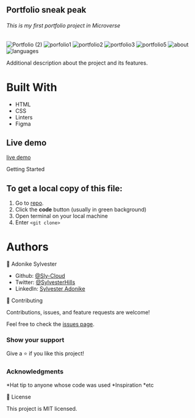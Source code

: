 <h2>Portfolio sneak peak</h2>

<h6>This is my first portfolio project in Microverse</h6>

![Portfolio (2)](https://user-images.githubusercontent.com/69966775/120867396-bef74680-c589-11eb-9033-af8687716d03.png)
![porfolio1](https://user-images.githubusercontent.com/69966775/120867393-bd2d8300-c589-11eb-8cdb-0b666406bed7.png)
![portfolio2](https://user-images.githubusercontent.com/69966775/120867399-bf8fdd00-c589-11eb-8643-a198cce81ddc.png)
![portfolio3](https://user-images.githubusercontent.com/69966775/120867400-c0c10a00-c589-11eb-85ee-e47bf4ce4198.png)
![portfolio5](https://user-images.githubusercontent.com/69966775/120867401-c1f23700-c589-11eb-9bd3-746dc2adf2aa.png)
![about](https://user-images.githubusercontent.com/69966775/120867369-ae46d080-c589-11eb-9ffd-b2162b7d6c50.png)
![languages](https://user-images.githubusercontent.com/69966775/120867351-a555ff00-c589-11eb-9de1-fb3fa68fd821.png)

Additional description about the project and its features.

<h1>Built With</h1>

- HTML
- CSS
- Linters
- Figma

## Live demo

[live demo](https://sly-cloud.github.io/portfolio-project/)

Getting Started

<h2> To get a local copy of this file:</h2>

1. Go to [repo](https://github.com/Sly-Cloud/portfolio-project).
2. Click the **code** button (usually in green background)
3. Open terminal on your local machine
4. Enter `<git clone>`

<h1>Authors</h1>

👤 Adonike Sylvester

- Github: [@Sly-Cloud](https://github.com/Sly-Cloud)
- Twitter: [@SylvesterHills](https://twitter.com/SylvesterHills)
- LinkedIn: [Sylvester Adonike](https://www.linkedin.com/in/sylvester-adonike/)

🤝 Contributing

Contributions, issues, and feature requests are welcome!

Feel free to check the [issues page](https://github.com/Sly-Cloud/portfolio-project/issues).

<h3>Show your support</h3>

Give a ⭐️ if you like this project!

<h3>Acknowledgments</h3>

*Hat tip to anyone whose code was used
*Inspiration
\*etc

📝 License

This project is MIT licensed.
